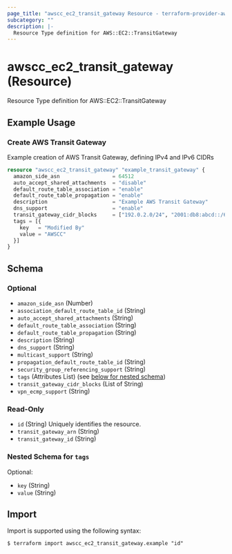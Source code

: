 ```yaml
---
page_title: "awscc_ec2_transit_gateway Resource - terraform-provider-awscc"
subcategory: ""
description: |-
  Resource Type definition for AWS::EC2::TransitGateway
---
```


# awscc_ec2_transit_gateway (Resource)

Resource Type definition for AWS::EC2::TransitGateway

## Example Usage

### Create AWS Transit Gateway
Example creation of AWS Transit Gateway, defining IPv4 and IPv6 CIDRs
```terraform
resource "awscc_ec2_transit_gateway" "example_transit_gateway" {
  amazon_side_asn                 = 64512
  auto_accept_shared_attachments  = "disable"
  default_route_table_association = "enable"
  default_route_table_propagation = "enable"
  description                     = "Example AWS Transit Gateway"
  dns_support                     = "enable"
  transit_gateway_cidr_blocks     = ["192.0.2.0/24", "2001:db8:abcd::/64"]
  tags = [{
    key   = "Modified By"
    value = "AWSCC"
  }]
}
```


<!-- schema generated by tfplugindocs -->
## Schema

### Optional

- `amazon_side_asn` (Number)
- `association_default_route_table_id` (String)
- `auto_accept_shared_attachments` (String)
- `default_route_table_association` (String)
- `default_route_table_propagation` (String)
- `description` (String)
- `dns_support` (String)
- `multicast_support` (String)
- `propagation_default_route_table_id` (String)
- `security_group_referencing_support` (String)
- `tags` (Attributes List) (see [below for nested schema](#nestedatt--tags))
- `transit_gateway_cidr_blocks` (List of String)
- `vpn_ecmp_support` (String)

### Read-Only

- `id` (String) Uniquely identifies the resource.
- `transit_gateway_arn` (String)
- `transit_gateway_id` (String)

<a id="nestedatt--tags"></a>
### Nested Schema for `tags`

Optional:

- `key` (String)
- `value` (String)

## Import

Import is supported using the following syntax:

```shell
$ terraform import awscc_ec2_transit_gateway.example "id"
```